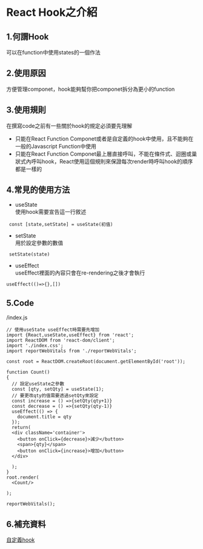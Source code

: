 # React Hook之介紹  
## 1.何謂Hook  
可以在function中使用states的一個作法
## 2.使用原因
方便管理componet，hook能夠幫你把componet拆分為更小的function
## 3.使用規則
在撰寫code之前有一些關於hook的規定必須要先理解
* 只能在React Function Componet或者是自定義的hook中使用，且不能夠在一般的Javascript Function中使用
* 只能在React Function Componet最上層直接呼叫，不能在條件式、迴圈或巢狀式內呼叫hook，React使用這個規則來保證每次render時呼叫hook的順序都是一樣的  
## 4.常見的使用方法
* useState  
使用hook需要宣告這一行敘述
```
 const [state,setState] = useState(初值)
```
* setState  
用於設定參數的數值
```
 setState(state)
```
* useEffect  
useEffect裡面的內容只會在re-rendering之後才會執行
```
useEffect(()=>{},[])
```
## 5.Code  
/index.js
```
// 使用useState useEffect時需要先增加
import {React,useState,useEffect} from 'react';
import ReactDOM from 'react-dom/client';
import './index.css';
import reportWebVitals from './reportWebVitals';

const root = ReactDOM.createRoot(document.getElementById('root'));

function Count()
{
  // 設定useState之參數
  const [qty, setQty] = useState(1);
  // 要更改qty的值需要透過setQty來設定
  const increase = () =>{setQty(qty+1)}
  const decrease = () =>{setQty(qty-1)}
  useEffect(() => {
    document.title = qty
  });
  return(
  <div className='container'>
    <button onClick={decrease}>減少</button>
    <span>{qty}</span>
    <button onClick={increase}>增加</button>
  </div>
  
  );
}
root.render(
  <Count/>

);

reportWebVitals();

```
## 6.補充資料  
[自定義hook](https://zh-hant.legacy.reactjs.org/docs/hooks-custom.html)  
